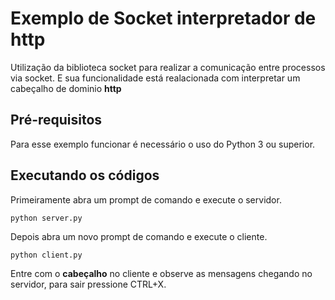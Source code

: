 # Exemplo de Socket interpretador de http
Utilização da biblioteca socket para realizar a comunicação entre processos via socket. E sua funcionalidade está realacionada com interpretar um cabeçalho de dominio **http**

## Pré-requisitos
Para esse exemplo funcionar é necessário o uso do Python 3 ou superior.

## Executando os códigos
Primeiramente abra um prompt de comando e execute o servidor.
```
python server.py 
```
Depois abra um novo prompt de comando e execute o cliente.
```
python client.py 
```
Entre com o **cabeçalho** no cliente e observe as mensagens chegando no servidor, para sair pressione CTRL+X.
